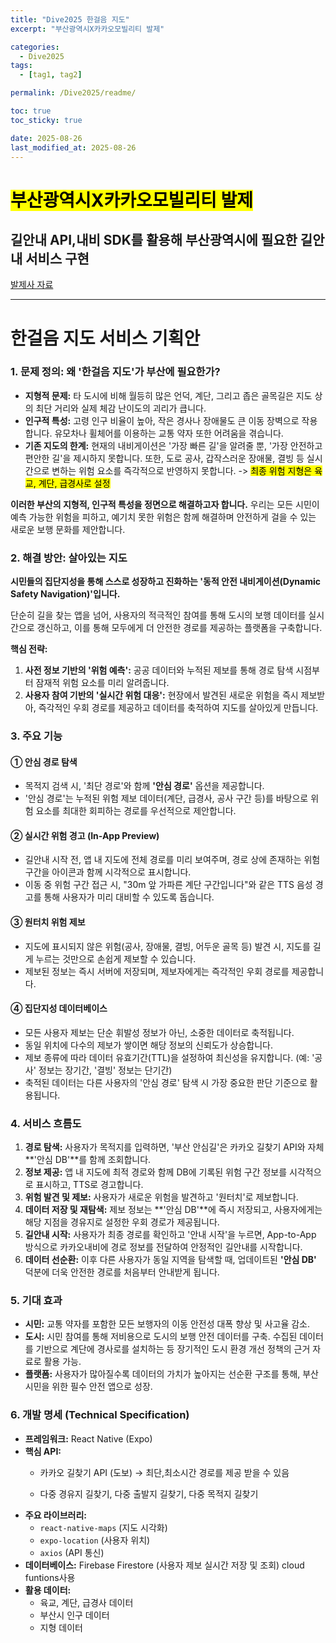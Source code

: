 ```yaml
---
title: "Dive2025 한걸음 지도"
excerpt: "부산광역시X카카오모빌리티 발제"

categories:
  - Dive2025
tags:
  - [tag1, tag2]

permalink: /Dive2025/readme/

toc: true
toc_sticky: true

date: 2025-08-26
last_modified_at: 2025-08-26
---
```


# <mark>부산광역시X카카오모빌리티 발제</mark>
## 길안내 API,내비 SDK를 활용해 부산광역시에 필요한 길안내 서비스 구현
[발제사 자료](https://drive.google.com/file/d/11ekxaXqmSJMui62UjYZE_7XVNngIKQxP/view?usp=sharing)





---

# 한걸음 지도 서비스 기획안



### 1. 문제 정의: 왜 '한걸음 지도'가 부산에 필요한가?

- **지형적 문제:** 타 도시에 비해 월등히 많은 언덕, 계단, 그리고 좁은 골목길은 지도 상의 최단 거리와 실제 체감 난이도의 괴리가 큽니다.
- **인구적 특성:** 고령 인구 비율이 높아, 작은 경사나 장애물도 큰 이동 장벽으로 작용합니다. 유모차나 휠체어를 이용하는 교통 약자 또한 어려움을 겪습니다.
- **기존 지도의 한계:** 현재의 내비게이션은 '가장 빠른 길'을 알려줄 뿐, '가장 안전하고 편안한 길'을 제시하지 못합니다. 또한, 도로 공사, 갑작스러운 장애물, 결빙 등 실시간으로 변하는 위험 요소를 즉각적으로 반영하지 못합니다. -> <mark>최종 위험 지형은 육교, 계단, 급경사로 설정</mark>

**이러한 부산의 지형적, 인구적 특성을 정면으로 해결하고자 합니다.** 우리는 모든 시민이 예측 가능한 위험을 피하고, 예기치 못한 위험은 함께 해결하며 안전하게 걸을 수 있는 새로운 보행 문화를 제안합니다.

### 2. 해결 방안: 살아있는 지도

**시민들의 집단지성을 통해 스스로 성장하고 진화하는 '동적 안전 내비게이션(Dynamic Safety Navigation)'입니다.**

단순히 길을 찾는 앱을 넘어, 사용자의 적극적인 참여를 통해 도시의 보행 데이터를 실시간으로 갱신하고, 이를 통해 모두에게 더 안전한 경로를 제공하는 플랫폼을 구축합니다.

**핵심 전략:**

1. **사전 정보 기반의 '위험 예측':** 공공 데이터와 누적된 제보를 통해 경로 탐색 시점부터 잠재적 위험 요소를 미리 알려줍니다.
2. **사용자 참여 기반의 '실시간 위험 대응':** 현장에서 발견된 새로운 위험을 즉시 제보받아, 즉각적인 우회 경로를 제공하고 데이터를 축적하여 지도를 살아있게 만듭니다.

### 3. 주요 기능

#### **① 안심 경로 탐색**

- 목적지 검색 시, '최단 경로'와 함께 **'안심 경로'** 옵션을 제공합니다.
- '안심 경로'는 누적된 위험 제보 데이터(계단, 급경사, 공사 구간 등)를 바탕으로 위험 요소를 최대한 회피하는 경로를 우선적으로 제안합니다.

#### **② 실시간 위험 경고 (In-App Preview)**

- 길안내 시작 전, 앱 내 지도에 전체 경로를 미리 보여주며, 경로 상에 존재하는 위험 구간을 아이콘과 함께 시각적으로 표시합니다.
- 이동 중 위험 구간 접근 시, "30m 앞 가파른 계단 구간입니다"와 같은 TTS 음성 경고를 통해 사용자가 미리 대비할 수 있도록 돕습니다.

#### **③ 원터치 위험 제보**

- 지도에 표시되지 않은 위험(공사, 장애물, 결빙, 어두운 골목 등) 발견 시, 지도를 길게 누르는 것만으로 손쉽게 제보할 수 있습니다.
- 제보된 정보는 즉시 서버에 저장되며, 제보자에게는 즉각적인 우회 경로를 제공합니다.

#### **④ 집단지성 데이터베이스**

- 모든 사용자 제보는 단순 휘발성 정보가 아닌, 소중한 데이터로 축적됩니다.
- 동일 위치에 다수의 제보가 쌓이면 해당 정보의 신뢰도가 상승합니다.
- 제보 종류에 따라 데이터 유효기간(TTL)을 설정하여 최신성을 유지합니다. (예: '공사' 정보는 장기간, '결빙' 정보는 단기간)
- 축적된 데이터는 다른 사용자의 '안심 경로' 탐색 시 가장 중요한 판단 기준으로 활용됩니다.

### 4. 서비스 흐름도

1. **경로 탐색:** 사용자가 목적지를 입력하면, '부산 안심길'은 카카오 길찾기 API와 자체 **'안심 DB'**를 함께 조회합니다.
2. **정보 제공:** 앱 내 지도에 최적 경로와 함께 DB에 기록된 위험 구간 정보를 시각적으로 표시하고, TTS로 경고합니다.
3. **위험 발견 및 제보:** 사용자가 새로운 위험을 발견하고 '원터치'로 제보합니다.
4. **데이터 저장 및 재탐색:** 제보 정보는 **'안심 DB'**에 즉시 저장되고, 사용자에게는 해당 지점을 경유지로 설정한 우회 경로가 제공됩니다.
5. **길안내 시작:** 사용자가 최종 경로를 확인하고 '안내 시작'을 누르면, App-to-App 방식으로 카카오내비에 경로 정보를 전달하여 안정적인 길안내를 시작합니다.
6. **데이터 선순환:** 이후 다른 사용자가 동일 지역을 탐색할 때, 업데이트된 **'안심 DB'** 덕분에 더욱 안전한 경로를 처음부터 안내받게 됩니다.

### 5. 기대 효과

- **시민:** 교통 약자를 포함한 모든 보행자의 이동 안전성 대폭 향상 및 사고율 감소.
- **도시:** 시민 참여를 통해 저비용으로 도시의 보행 안전 데이터를 구축. 수집된 데이터를 기반으로 계단에 경사로를 설치하는 등 장기적인 도시 환경 개선 정책의 근거 자료로 활용 가능.
- **플랫폼:** 사용자가 많아질수록 데이터의 가치가 높아지는 선순환 구조를 통해, 부산시민을 위한 필수 안전 앱으로 성장.

### 6. 개발 명세 (Technical Specification)

- **프레임워크:** React Native (Expo)
- **핵심 API:**
    - 카카오 길찾기 API (도보) -> 최단,최소시간 경로를 제공 받을 수 있음

    - 다중 경유지 길찾기, 다중 출발지 길찾기, 다중 목적지 길찾기
- **주요 라이브러리:**
    - `react-native-maps` (지도 시각화)
    - `expo-location` (사용자 위치)
    - `axios` (API 통신)
- **데이터베이스:** Firebase Firestore (사용자 제보 실시간 저장 및 조회) cloud funtions사용
- **활용 데이터:**
    - 육교, 계단, 급경사 데이터
    - 부산시 인구 데이터
    - 지형 데이터

